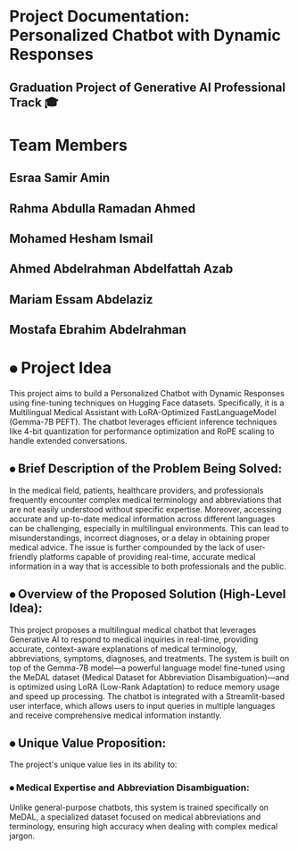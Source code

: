 
# Project Documentation: Personalized Chatbot with Dynamic Responses
  ## Graduation Project of Generative AI Professional Track 🎓
  
# Team Members
## Esraa Samir Amin
## Rahma Abdulla Ramadan Ahmed
## Mohamed Hesham Ismail
## Ahmed Abdelrahman Abdelfattah Azab
## Mariam Essam Abdelaziz
## Mostafa Ebrahim Abdelrahman

# ⦁ Project Idea  
This project aims to build a Personalized Chatbot with Dynamic Responses using fine-tuning techniques on Hugging Face datasets. Specifically, it is a Multilingual Medical Assistant with LoRA-Optimized FastLanguageModel (Gemma-7B PEFT). The chatbot leverages efficient inference techniques like 4-bit quantization for performance optimization and RoPE scaling to handle extended conversations.

## ⦁	Brief Description of the Problem Being Solved:
In the medical field, patients, healthcare providers, and professionals frequently encounter complex medical terminology and abbreviations that are not easily understood without specific expertise. Moreover, accessing accurate and up-to-date medical information across different languages can be challenging, especially in multilingual environments. This can lead to misunderstandings, incorrect diagnoses, or a delay in obtaining proper medical advice. The issue is further compounded by the lack of user-friendly platforms capable of providing real-time, accurate medical information in a way that is accessible to both professionals and the public.

## ⦁	Overview of the Proposed Solution (High-Level Idea):
This project proposes a multilingual medical chatbot that leverages Generative AI to respond to medical inquiries in real-time, providing accurate, context-aware explanations of medical terminology, abbreviations, symptoms, diagnoses, and treatments. The system is built on top of the Gemma-7B model—a powerful language model fine-tuned using the MeDAL   dataset (Medical Dataset for Abbreviation Disambiguation)—and is optimized using LoRA (Low-Rank Adaptation) to reduce memory usage and speed up processing. The chatbot is integrated with a Streamlit-based user interface, which allows users to input queries in multiple languages and receive comprehensive medical information instantly.

## ⦁	 Unique Value Proposition:
The project's unique value lies in its ability to:
   ### ⦁	Medical Expertise and Abbreviation Disambiguation: 
   Unlike general-purpose chatbots, this system is trained specifically on MeDAL, a specialized dataset focused on medical abbreviations 
   and terminology, ensuring high accuracy when dealing with complex medical jargon.
   
